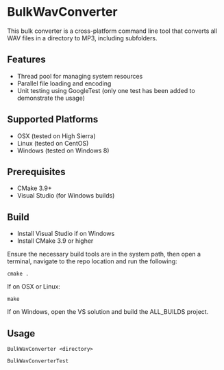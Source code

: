 # BulkWavConverter
This bulk converter is a cross-platform command line tool that converts all WAV files in a directory to MP3, including subfolders.

## Features
* Thread pool for managing system resources
* Parallel file loading and encoding
* Unit testing using GoogleTest (only one test has been added to demonstrate the usage)

## Supported Platforms
* OSX (tested on High Sierra)
* Linux (tested on CentOS)
* Windows (tested on Windows 8)

## Prerequisites
* CMake 3.9+
* Visual Studio (for Windows builds)

## Build
* Install Visual Studio if on Windows
* Install CMake 3.9 or higher

Ensure the necessary build tools are in the system path, then open a terminal, navigate to the repo location and run the following:

```cmake .```

If on OSX or Linux:

```make```

If on Windows, open the VS solution and build the ALL_BUILDS project.

## Usage

```BulkWavConverter <directory>```

```BulkWavConverterTest```
